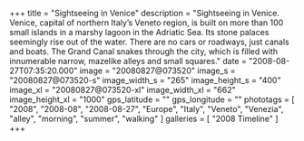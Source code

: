 +++
title = "Sightseeing in Venice"
description = "Sightseeing in Venice. Venice, capital of northern Italy’s Veneto region, is built on more than 100 small islands in a marshy lagoon in the Adriatic Sea. Its stone palaces seemingly rise out of the water. There are no cars or roadways, just canals and boats. The Grand Canal snakes through the city, which is filled with innumerable narrow, mazelike alleys and small squares."
date = "2008-08-27T07:35:20.000"
image = "20080827@073520"
image_s = "20080827@073520-s"
image_width_s = "265"
image_height_s = "400"
image_xl = "20080827@073520-xl"
image_width_xl = "662"
image_height_xl = "1000"
gps_latitude = ""
gps_longitude = ""
phototags = [ "2008", "2008-08", "2008-08-27", "Europe", "Italy", "Veneto", "Venezia", "alley", "morning", "summer", "walking" ]
galleries = [ "2008 Timeline" ]
+++
